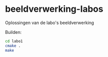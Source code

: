 beeldverwerking-labos
=====================

Oplossingen van de labo's beeldverwerking

Builden:

```bash
cd labo1
cmake .
make
```
